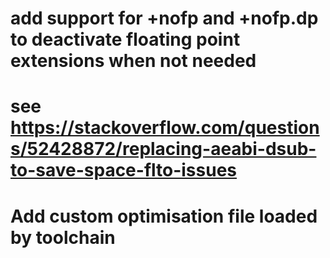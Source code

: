 # add support for +nofp and +nofp.dp to deactivate floating point extensions when not needed
# see https://stackoverflow.com/questions/52428872/replacing-aeabi-dsub-to-save-space-flto-issues

# Add custom optimisation file loaded by toolchain
